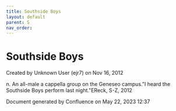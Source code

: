 ```yaml
---
title: Southside Boys
layout: default
parent: S
nav_order:
---
```


# Southside Boys

Created by  Unknown User (ejr7) on Nov 16, 2012

n. An all-male a cappella group on the Geneseo campus.&quot;I heard the Southside Boys perform last night.&quot;EReck, S-Z, 2012

Document generated by Confluence on May 22, 2023 12:37


